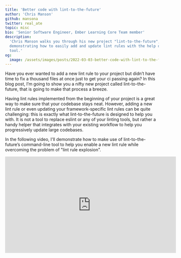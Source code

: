 ```yaml
---
title: 'Better code with lint-to-the-future'
author: 'Chris Manson'
github: mansona
twitter: real_ate
topic: misc
bio: 'Senior Software Engineer, Ember Learning Core Team member'
description:
  'Chris Manson walks you through his new project "lint-to-the-future",
  demonstrating how to easily add and update lint rules with the help of the
  tool.'
og:
  image: /assets/images/posts/2022-03-03-better-code-with-lint-to-the-future/og-image.png
---
```


Have you ever wanted to add a new lint rule to your project but didn’t have time
to fix a thousand files at once just to get your ci passing again? In this blog
post, I’m going to show you a nifty new project called lint-to-the-future, that
is going to make that process a breeze.

<!--break-->

Having lint rules implemented from the beginning of your project is a great way
to make sure that your codebase stays neat. However, adding a new lint rule or
even updating your framework-specific lint rules can be quite challenging: this
is exactly what lint-to-the-future is designed to help you with. It is not a
tool to replace eslint or any of your linting tools, but rather a handy helper
that integrates with your existing workflow to help you progressively update
large codebases.

In the following video, I'll demonstrate how to make use of lint-to-the-future’s
command-line tool to help you enable a new lint rule while overcoming the
problem of "lint rule explosion".

<iframe width="560" height="315" src="https://www.youtube-nocookie.com/watch?v=bsDFXjDKjPc" title="Embedded video of the introduction to lint-to-the-future" frameborder="0" allow="accelerometer; autoplay; clipboard-write; encrypted-media; gyroscope; picture-in-picture" allowfullscreen></iframe>

